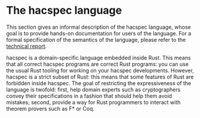 # The hacspec language

This section gives an informal description of the hacspec language, whose
goal is to provide hands-on documentation for users of the language. For
a formal specification of the semantics of the language, please refer
to the [technical report][1].

hacspec is a domain-specific language embedded inside Rust. This means that
all correct hacspec programs are correct Rust programs: you can use
the usual Rust tooling for working on your hacspec developments. However,
hacspec is a strict subset of Rust: this means that some features of Rust
are forbidden inside hacspec. The goal of restricting the expressiveness of
the language is twofold: first, help domain experts such as cryptographers
convey their specifications in a fashion that should help them avoid
mistakes; second, provide a way for Rust programmers to interact with theorem
provers such as F\* or Coq.

[1]: https://hal.inria.fr/hal-03176482
